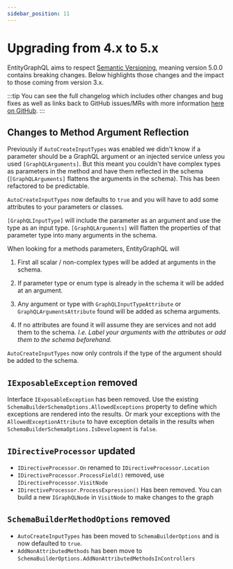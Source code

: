 ```yaml
---
sidebar_position: 11
---
```


# Upgrading from 4.x to 5.x

EntityGraphQL aims to respect [Semantic Versioning](https://semver.org/), meaning version 5.0.0 contains breaking changes. Below highlights those changes and the impact to those coming from version 3.x.

:::tip
You can see the full changelog which includes other changes and bug fixes as well as links back to GitHub issues/MRs with more information [here on GitHub](https://github.com/EntityGraphQL/EntityGraphQL/blob/master/CHANGELOG.md).
:::

## Changes to Method Argument Reflection

Previously if `AutoCreateInputTypes` was enabled we didn't know if a parameter should be a GraphQL argument or an injected service unless you used `[GraphQLArguments]`. But this meant you couldn't have complex types as parameters in the method and have them reflected in the schema (`[GraphQLArguments]` flattens the arguments in the schema). This has been refactored to be predictable. 

`AutoCreateInputTypes` now defaults to `true` and you will have to add some attributes to your parameters or classes.

`[GraphQLInputType]` will include the parameter as an argument and use the type as an input type. `[GraphQLArguments]` will flatten the properties of that parameter type into many arguments in the schema.

When looking for a methods parameters, EntityGraphQL will

1. First all scalar / non-complex types will be added at arguments in the schema.

2. If parameter type or enum type is already in the schema it will be added at an argument.

2. Any argument or type with `GraphQLInputTypeAttribute` or `GraphQLArgumentsAttribute` found will be added as schema arguments.

3. If no attributes are found it will assume they are services and not add them to the schema. *I.e. Label your arguments with the attributes or add them to the schema beforehand.*

`AutoCreateInputTypes` now only controls if the type of the argument should be added to the schema.

## `IExposableException` removed

Interface `IExposableException` has been removed. Use the existing `SchemaBuilderSchemaOptions.AllowedExceptions` property to define which exceptions are rendered into the results. Or mark your exceptions with the `AllowedExceptionAttribute` to have exception details in the results when `SchemaBuilderSchemaOptions.IsDevelopment` is `false`.


## `IDirectiveProcessor` updated

- `IDirectiveProcessor.On` renamed to `IDirectiveProcessor.Location`
- `IDirectiveProcessor.ProcessField()` removed, use `IDirectiveProcessor.VisitNode`
- `IDirectiveProcessor.ProcessExpression()` Has been removed. You can build a new `IGraphQLNode` in `VisitNode` to make changes to the graph

## `SchemaBuilderMethodOptions` removed

- `AutoCreateInputTypes` has been moved to `SchemaBuilderOptions` and is now defaulted to `true`.
- `AddNonAttributedMethods` has been move to `SchemaBuilderOptions.AddNonAttributedMethodsInControllers`